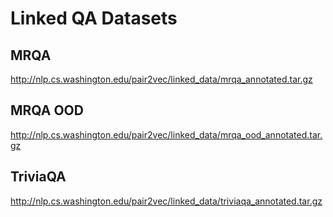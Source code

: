 # Linked QA Datasets
## MRQA
http://nlp.cs.washington.edu/pair2vec/linked_data/mrqa_annotated.tar.gz

## MRQA OOD
http://nlp.cs.washington.edu/pair2vec/linked_data/mrqa_ood_annotated.tar.gz

## TriviaQA
http://nlp.cs.washington.edu/pair2vec/linked_data/triviaqa_annotated.tar.gz
